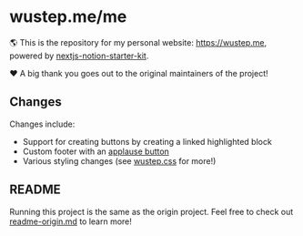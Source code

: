 # wustep.me/me
🌎 This is the repository for my personal website: https://wustep.me, powered by [nextjs-notion-starter-kit](https://github.com/transitive-bullshit/nextjs-notion-starter-kit).

❤️ A big thank you goes out to the original maintainers of the project!

## Changes
Changes include:
- Support for creating buttons by creating a linked highlighted block
- Custom footer with an [applause button](https://applause-button.com)
- Various styling changes (see [wustep.css](https://github.com/wustep/me/blob/master/styles/wustep.css) for more!)

## README
Running this project is the same as the origin project. Feel free to check out [readme-origin.md](https://github.com/wustep/me/blob/master/readme-origin.md) to learn more!
